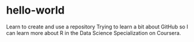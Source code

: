 # hello-world
Learn to create and use a repository
Trying to learn a bit about GitHub so I can learn more about R in the Data Science Specialization on Coursera.
